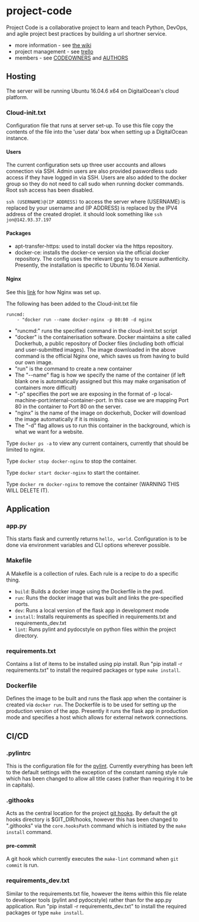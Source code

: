# project-code

Project Code is a collaborative project to learn and teach Python, DevOps, and agile project best practices by building a url shortner service.

* more information - see [the wiki](https://github.com/rdkr/project-code/wiki)
* project management - see [trello](https://trello.com/b/FC8mke6j/project-code)
* members - see [CODEOWNERS](CODEOWNERS) and [AUTHORS](AUTHORS)

## Hosting
The server will be running Ubuntu 16.04.6 x64 on DigitalOcean's cloud platform. 

### Cloud-init.txt 
Configuration file that runs at server set-up. 
To use this file copy the contents of the file into the 'user data' box when setting up a DigitalOcean instance. 

#### Users
The current configuration sets up three user accounts and allows connection via SSH. Admin users are also provided paswordless sudo access if they have logged in via SSH. Users are also added to the docker group so they do not need to call sudo when running docker commands. 
Root ssh access has been disabled.

`ssh (USERNAME)@(IP ADDRESS)` to access the server where (USERNAME) is replaced by your username and (IP ADDRESS) is replaced by the IPV4 address of the created droplet. it should look something like `ssh jon@142.93.37.197`

#### Packages
- apt-transfer-https: used to install docker via the https repository.
- docker-ce: installs the docker-ce version via the official docker repository. The config uses the relevant gpg key to ensure authenticity. Presently, the installation is specific to Ubuntu 16.04 Xenial. 

#### Nginx
See this [link](https://www.digitalocean.com/community/tutorials/how-to-run-nginx-in-a-docker-container-on-ubuntu-14-04) for how Nginx was set up.

The following has been added to the Cloud-init.txt file

```
runcmd:
    - "docker run --name docker-nginx -p 80:80 -d nginx
```

* "runcmd:" runs the specified command in the cloud-innit.txt script
* "docker" is the containerisation software. Docker maintains a site called Dockerhub, a public repository of Docker files (including both official and user-submitted images). The image downloaded in the above command is the official Nginx one, which saves us from having to build our own image.
* "run" is the command to create a new container
* The "--name" flag is how we specify the name of the container (if left blank one is automatically assigned but this may make organisation of containers more difficult)
* "-p" specifies the port we are exposing in the format of -p local-machine-port:internal-container-port. In this case we are mapping Port 80 in the container to Port 80 on the server.
* "nginx" is the name of the image on dockerhub, Docker will download the image automatically if it is missing.
* The "-d" flag allows us to run this container in the background, which is what we want for a website.

Type `docker ps -a` to view any current containers, currently that should be limited to nginx.

Type `docker stop docker-nginx` to stop the container.

Type `docker start docker-nginx` to start the container.

Type `docker rm docker-nginx` to remove the container (WARNING THIS WILL DELETE IT).


## Application

### app.py
This starts flask and currently returns `hello, world`. Configuration is to be done via environment variables and CLI options wherever possible. 

### Makefile
A Makefile is a collection of rules. Each rule is a recipe to do a specific thing. 
* `build`: Builds a docker image using the Dockerfile in the pwd.
* `run`: Runs the docker image that was built and links the pre-specified ports.
* `dev`: Runs a local version of the flask app in development mode
* `install`: Installs requirements as specified in requirements.txt and requirements_dev.txt
* `lint`: Runs pylint and pydocstyle on python files within the project directory.

### requirements.txt
Contains a list of items to be installed using pip install. Run "pip install -r requirements.txt" to install the required packages or type `make install`.

### Dockerfile
Defines the image to be built and runs the flask app when the container is created via `docker run`. The Dockerfile is to be used for setting up the production version of the app. Presently it runs the flask app in production mode and specifies a host which allows for external network connections. 

## CI/CD

### .pylintrc
This is the configuration file for the [pylint](https://github.com/rdkr/project-code/wiki/Python). Currently everything has been left to the default settings with the exception of the constant naming style rule which has been changed to allow all title cases (rather than requiring it to be in capitals).

### .githooks
Acts as the central location for the project [git hooks](https://github.com/rdkr/project-code/wiki/Git). By default the git hooks directory is $GIT_DIR/hooks, however this has been changed to ".githooks" via the `core.hooksPath` command which is initiated by the `make install` command. 

#### pre-commit
A git hook which currently executes the `make-lint` command when `git commit` is run. 

### requirements_dev.txt
Similar to the requirements.txt file, however the items within this file relate to developer tools (pylint and pydocstyle) rather than for the app.py application. Run "pip install -r requirements_dev.txt" to install the required packages or type `make install`.